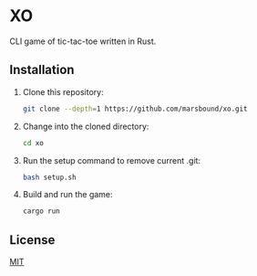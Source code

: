# XO
CLI game of tic-tac-toe written in Rust.

## Installation
1. Clone this repository:
    ```bash
    git clone --depth=1 https://github.com/marsbound/xo.git
    ```
2. Change into the cloned directory: 
    ```bash
    cd xo
    ```
3. Run the setup command to remove current .git:
    ```bash
    bash setup.sh
    ```
4. Build and run the game:
    ```bash
    cargo run
    ```

## License
[MIT](https://opensource.org/licenses/MIT)

